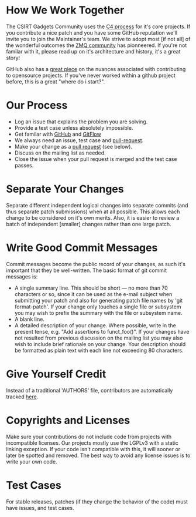 How We Work Together
==
The CSIRT Gadgets Community uses the [C4 process](https://github.com/csirtgadgets/c4) for it's core projects. If you contribute a nice patch and you have some GitHub reputation we'll invite you to join the Maintainer's team. We strive to adopt most [if not all] of the wonderful outcomes the [ZMQ community](http://zguide.zeromq.org/page:all#toc130) has pionneered. If you're not familar with it, please read up on it's architecture and history, it's a great story!

GitHub also has a [great piece](https://guides.github.com/activities/contributing-to-open-source) on the nuances associated with contributing to opensource projects. If you've never worked within a github project before, this is a great "where do i start?".

Our Process
===

* Log an issue that explains the problem you are solving.
* Provide a test case unless absolutely impossible.
* Get familar with [GitHub](https://help.github.com/articles/set-up-git) and [GitFlow](http://datasift.github.io/gitflow/IntroducingGitFlow.html)
* We always need an issue, test case and [pull-request](https://help.github.com/articles/using-pull-requests).
* Make your change as a [pull request](https://github.com/blog/1943-how-to-write-the-perfect-pull-request) (see below).
* Discuss on the mailing list as needed.
* Close the issue when your pull request is merged and the test case passes.

Separate Your Changes
===
Separate different independent logical changes into separate commits (and thus separate patch submissions) when at all possible. This allows each change to be considered on it's own merits. Also, it is easier to review a batch of independent [smaller] changes rather than one large patch.

Write Good Commit Messages
===
Commit messages become the public record of your changes, as such it's important that they be well-written. The basic format of git commit messages is:

* A single summary line. This should be short — no more than 70 characters or so, since it can be used as the e-mail subject when submitting your patch and also for generating patch file names by 'git format-patch'. If your change only touches a single file or subsystem you may wish to prefix the summary with the file or subsystem name.
* A blank line.
* A detailed description of your change. Where possible, write in the present tense, e.g. "Add assertions to funct_foo()". If your changes have not resulted from previous discussion on the mailing list you may also wish to include brief rationale on your change. Your description should be formatted as plain text with each line not exceeding 80 characters.

Give Yourself Credit
===
Instead of a traditional 'AUTHORS' file, contributors are automatically tracked [here](https://github.com/csirtgadgets/bearded-avenger/graphs/contributors).

Copyrights and Licenses
===
Make sure your contributions do not include code from projects with incompatible licenses. Our projects mostly use the LGPLv3 with a static linking exception. If your code isn't compatible with this, it will sooner or later be spotted and removed. The best way to avoid any license issues is to write your own code.

Test Cases
===
For stable releases, patches (if they change the behavior of the code) must have issues, and test cases.